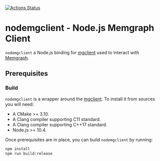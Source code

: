 [![Actions Status](https://github.com/memgraph/nodemgclient/workflows/CI/badge.svg)](https://github.com/memgraph/nodemgclient/actions)

# nodemgclient - Node.js Memgraph Client

`nodemgclient` a Node.js binding for
[mgclient](https://github.com/memgraph/mgclient) used to interact with
[Memgraph](https://memgraph.com).

## Prerequisites

### Build

`nodemgclient` is a wrapper around the
[mgclient](https://github.com/memgraph/mgclient). To install it from
sources you will need:

* A CMake >= 3.10.
* A Clang compiler supporting C11 standard.
* A Clang compiler supporting C++17 standard.
* Node.js >= 10.4.

Once prerequisites are in place, you can build `nodemgclient` by running:

```bash
npm install
npm run build:release
```
